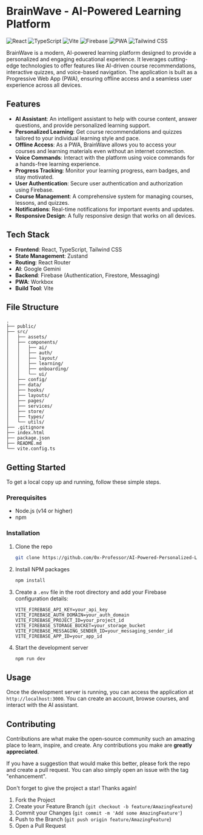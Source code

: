 # BrainWave - AI-Powered Learning Platform

![React](https://img.shields.io/badge/React-19.0.0-blue?logo=react)
![TypeScript](https://img.shields.io/badge/TypeScript-5.5.3-blue?logo=typescript)
![Vite](https://img.shields.io/badge/Vite-6.2.1-purple?logo=vite)
![Firebase](https://img.shields.io/badge/Firebase-11.10.0-orange?logo=firebase)
![PWA](https://img.shields.io/badge/PWA-Enabled-green?logo=pwa)
![Tailwind CSS](https://img.shields.io/badge/Tailwind_CSS-3.4.14-blue?logo=tailwind-css)

BrainWave is a modern, AI-powered learning platform designed to provide a personalized and engaging educational experience. It leverages cutting-edge technologies to offer features like AI-driven course recommendations, interactive quizzes, and voice-based navigation. The application is built as a Progressive Web App (PWA), ensuring offline access and a seamless user experience across all devices.

## Features

- **AI Assistant**: An intelligent assistant to help with course content, answer questions, and provide personalized learning support.
- **Personalized Learning**: Get course recommendations and quizzes tailored to your individual learning style and pace.
- **Offline Access**: As a PWA, BrainWave allows you to access your courses and learning materials even without an internet connection.
- **Voice Commands**: Interact with the platform using voice commands for a hands-free learning experience.
- **Progress Tracking**: Monitor your learning progress, earn badges, and stay motivated.
- **User Authentication**: Secure user authentication and authorization using Firebase.
- **Course Management**: A comprehensive system for managing courses, lessons, and quizzes.
- **Notifications**: Real-time notifications for important events and updates.
- **Responsive Design**: A fully responsive design that works on all devices.

## Tech Stack

- **Frontend**: React, TypeScript, Tailwind CSS
- **State Management**: Zustand
- **Routing**: React Router
- **AI**: Google Gemini
- **Backend**: Firebase (Authentication, Firestore, Messaging)
- **PWA**: Workbox
- **Build Tool**: Vite

## File Structure

```
.
├── public/
├── src/
│   ├── assets/
│   ├── components/
│   │   ├── ai/
│   │   ├── auth/
│   │   ├── layout/
│   │   ├── learning/
│   │   ├── onboarding/
│   │   └── ui/
│   ├── config/
│   ├── data/
│   ├── hooks/
│   ├── layouts/
│   ├── pages/
│   ├── services/
│   ├── store/
│   ├── types/
│   └── utils/
├── .gitignore
├── index.html
├── package.json
├── README.md
└── vite.config.ts
```

## Getting Started

To get a local copy up and running, follow these simple steps.

### Prerequisites

- Node.js (v14 or higher)
- npm

### Installation

1. Clone the repo
   ```sh
   git clone https://github.com/0x-Professor/AI-Powered-Personalized-Learning-PWA.git
   ```
2. Install NPM packages
    ```sh
    npm install
    ```
3. Create a `.env` file in the root directory and add your Firebase configuration details:
    ```
    VITE_FIREBASE_API_KEY=your_api_key
    VITE_FIREBASE_AUTH_DOMAIN=your_auth_domain
    VITE_FIREBASE_PROJECT_ID=your_project_id
    VITE_FIREBASE_STORAGE_BUCKET=your_storage_bucket
    VITE_FIREBASE_MESSAGING_SENDER_ID=your_messaging_sender_id
    VITE_FIREBASE_APP_ID=your_app_id
    ```
4. Start the development server
    ```sh
    npm run dev
    ```

## Usage

Once the development server is running, you can access the application at `http://localhost:3000`. You can create an account, browse courses, and interact with the AI assistant.

## Contributing

Contributions are what make the open-source community such an amazing place to learn, inspire, and create. Any contributions you make are **greatly appreciated**.

If you have a suggestion that would make this better, please fork the repo and create a pull request. You can also simply open an issue with the tag "enhancement".

Don't forget to give the project a star! Thanks again!

1. Fork the Project
2. Create your Feature Branch (`git checkout -b feature/AmazingFeature`)
3. Commit your Changes (`git commit -m 'Add some AmazingFeature'`)
4. Push to the Branch (`git push origin feature/AmazingFeature`)
5. Open a Pull Request
